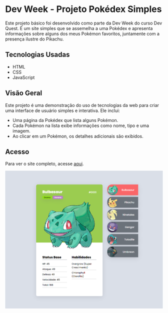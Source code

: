 # Dev Week - Projeto Pokédex Simples

Este projeto básico foi desenvolvido como parte da Dev Week do curso Dev Quest. É um site simples que se assemelha a uma Pokédex e apresenta informações sobre alguns dos meus Pokémon favoritos, juntamente com a presença ilustre do Pikachu.

## Tecnologias Usadas

- HTML
- CSS
- JavaScript

## Visão Geral

Este projeto é uma demonstração do uso de tecnologias da web para criar uma interface de usuário simples e interativa. Ele inclui:

- Uma página da Pokédex que lista alguns Pokémon.
- Cada Pokémon na lista exibe informações como nome, tipo e uma imagem.
- Ao clicar em um Pokémon, os detalhes adicionais são exibidos.

## Acesso

Para ver o site completo, acesse [aqui](https://liniec.github.io/PokedexDevWeek/).

<img src = "./src/images/PrintScreen.png" alt= "Prévia Pokédex" target="_blank">
